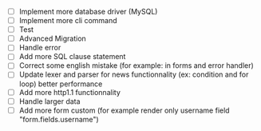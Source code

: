 - [ ] Implement more database driver (MySQL)
- [ ] Implement more cli command
- [ ] Test
- [ ] Advanced Migration
- [ ] Handle error
- [ ] Add more SQL clause statement
- [ ] Correct some english mistake (for example: in forms and error handler)
- [ ] Update lexer and parser for news functionnality (ex: condition and for loop) better performance
- [ ] Add more http1.1 functionnality
- [ ] Handle larger data
- [ ] Add more form custom (for example render only username field "form.fields.username")
